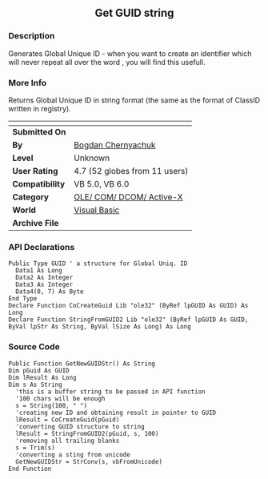 ﻿<div align="center">

## Get GUID string


</div>

### Description

Generates Global Unique ID - when you want to create an identifier which will never repeat all over the word , you will find this usefull.
 
### More Info
 
Returns Global Unique ID in string format (the same as the format of ClassID written in registry).


<span>             |<span>
---                |---
**Submitted On**   |
**By**             |[Bogdan Chernyachuk](https://github.com/Planet-Source-Code/PSCIndex/blob/master/ByAuthor/bogdan-chernyachuk.md)
**Level**          |Unknown
**User Rating**    |4.7 (52 globes from 11 users)
**Compatibility**  |VB 5\.0, VB 6\.0
**Category**       |[OLE/ COM/ DCOM/ Active\-X](https://github.com/Planet-Source-Code/PSCIndex/blob/master/ByCategory/ole-com-dcom-active-x__1-29.md)
**World**          |[Visual Basic](https://github.com/Planet-Source-Code/PSCIndex/blob/master/ByWorld/visual-basic.md)
**Archive File**   |[](https://github.com/Planet-Source-Code/bogdan-chernyachuk-get-guid-string__1-2642/archive/master.zip)

### API Declarations

```
Public Type GUID ' a structure for Global Uniq. ID
  Data1 As Long
  Data2 As Integer
  Data3 As Integer
  Data4(0, 7) As Byte
End Type
Declare Function CoCreateGuid Lib "ole32" (ByRef lpGUID As GUID) As Long
Declare Function StringFromGUID2 Lib "ole32" (ByRef lpGUID As GUID, ByVal lpStr As String, ByVal lSize As Long) As Long
```


### Source Code

```
Public Function GetNewGUIDStr() As String
Dim pGuid As GUID
Dim lResult As Long
Dim s As String
  'this is a buffer string to be passed in API function
  '100 chars will be enough
  s = String(100, " ")
  'creating new ID and obtaining result in pointer to GUID
  lResult = CoCreateGuid(pGuid)
  'converting GUID structure to string
  lResult = StringFromGUID2(pGuid, s, 100)
  'removing all trailing blanks
  s = Trim(s)
  'converting a sting from unicode
  GetNewGUIDStr = StrConv(s, vbFromUnicode)
End Function
```

